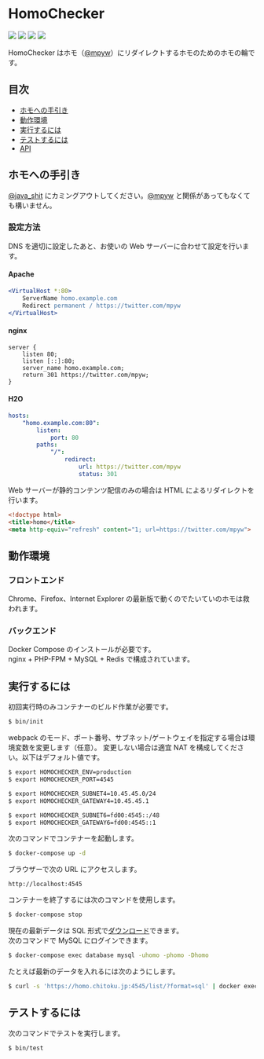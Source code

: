 HomoChecker
===========

[![][travis-badge]][travis-link]
[![][coveralls-badge]][coveralls-link]
[![][climate-badge]][climate-link]
[![][homo-badge]][homo-link]

HomoChecker はホモ（[@mpyw](https://twitter.com/mpyw)）にリダイレクトするホモのためのホモの輪です。

## 目次

- [ホモへの手引き](#ホモへの手引き)
- [動作環境](#動作環境)
- [実行するには](#実行するには)
- [テストするには](#テストするには)
- [API](/api/README.md)

## ホモへの手引き

[@java_shit](https://twitter.com/java_shit) にカミングアウトしてください。[@mpyw](https://twitter.com/mpyw) と関係があってもなくても構いません。

### 設定方法

DNS を適切に設定したあと、お使いの Web サーバーに合わせて設定を行います。

#### Apache

```apache
<VirtualHost *:80>
    ServerName homo.example.com
    Redirect permanent / https://twitter.com/mpyw
</VirtualHost>
```

#### nginx

```nginx
server {
    listen 80;
    listen [::]:80;
    server_name homo.example.com;
    return 301 https://twitter.com/mpyw;
}
```

#### H2O

```yaml
hosts:
    "homo.example.com:80":
        listen:
            port: 80
        paths:
            "/":
                redirect:
                    url: https://twitter.com/mpyw
                    status: 301
```

Web サーバーが静的コンテンツ配信のみの場合は HTML によるリダイレクトを行います。

```html
<!doctype html>
<title>homo</title>
<meta http-equiv="refresh" content="1; url=https://twitter.com/mpyw">
```

## 動作環境

### フロントエンド

Chrome、Firefox、Internet Explorer の最新版で動くのでたいていのホモは救われます。

### バックエンド

Docker Compose のインストールが必要です。  
nginx + PHP-FPM + MySQL + Redis で構成されています。

## 実行するには

初回実行時のみコンテナーのビルド作業が必要です。

```sh
$ bin/init
```

webpack のモード、ポート番号、サブネット/ゲートウェイを指定する場合は環境変数を変更します（任意）。
変更しない場合は適宜 NAT を構成してください。以下はデフォルト値です。

```sh
$ export HOMOCHECKER_ENV=production
$ export HOMOCHECKER_PORT=4545

$ export HOMOCHECKER_SUBNET4=10.45.45.0/24
$ export HOMOCHECKER_GATEWAY4=10.45.45.1

$ export HOMOCHECKER_SUBNET6=fd00:4545::/48
$ export HOMOCHECKER_GATEWAY6=fd00:4545::1
```

次のコマンドでコンテナーを起動します。

```sh
$ docker-compose up -d
```

ブラウザーで次の URL にアクセスします。

```
http://localhost:4545
```

コンテナーを終了するには次のコマンドを使用します。

```sh
$ docker-compose stop
```

現在の最新データは SQL 形式で[ダウンロード](https://homo.chitoku.jp:4545/list/?format=sql)できます。  
次のコマンドで MySQL にログインできます。

```sh
$ docker-compose exec database mysql -uhomo -phomo -Dhomo
```

たとえば最新のデータを入れるには次のようにします。

```sh
$ curl -s 'https://homo.chitoku.jp:4545/list/?format=sql' | docker exec -i $(docker-compose ps -q database) mysql -uhomo -phomo -Dhomo
```

## テストするには

次のコマンドでテストを実行します。

```sh
$ bin/test
```


[travis-link]:          https://travis-ci.org/chitoku-k/HomoChecker
[travis-badge]:         https://img.shields.io/travis/chitoku-k/HomoChecker.svg?style=flat-square
[coveralls-link]:       https://coveralls.io/github/chitoku-k/HomoChecker
[coveralls-badge]:      https://img.shields.io/coveralls/chitoku-k/HomoChecker.svg?style=flat-square
[climate-link]:         https://codeclimate.com/github/chitoku-k/HomoChecker/maintainability
[climate-badge]:        https://img.shields.io/codeclimate/maintainability/chitoku-k/HomoChecker.svg?style=flat-square
[homo-link]:            https://homo.chitoku.jp:4545
[homo-badge]:           https://homo.chitoku.jp:4545/badge/?style=flat-square

